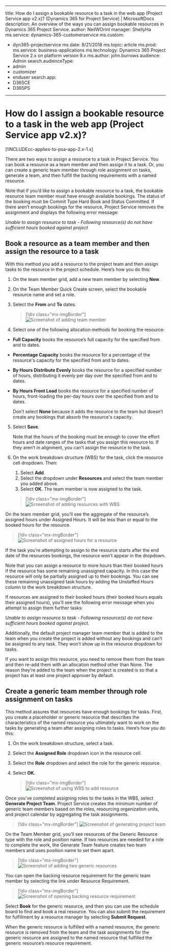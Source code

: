 ---

title: How do I assign a bookable resource to a task in the web app (Project Service app v2.x)? (Dynamics 365 for Project Service) | MicrosoftDocs
description: An overview of the ways you can assign bookable resources in Dynamics 365 Project Service.
author: NeilWOrint 
manager: ShellyHa
ms.service: dynamics-365-customerservice
ms.custom:
  - dyn365-projectservice
ms.date: 8/21/2018
ms.topic: article
ms.prod: 
ms.service: business-applications
ms.technology: Dynamics 365 Project Service 2.x on platform version 9.x
ms.author: john.burrows
audience: Admin
search.audienceType: 
  - admin
  - customizer
  - enduser
search.app: 
  - D365CE
  - D365PS
  ---

# How do I assign a bookable resource to a task in the web app (Project Service app v2.x)?

[!INCLUDEcc-applies-to-psa-app-2.x-1.x]

There are two ways to assign a resource to a task in Project Service. You can book a resource as a team member and then assign it to a task. Or, you can create a generic team member through role assignment on tasks, generate a team, and then fulfill the backing requirements with a named resource.

Note that if you’d like to assign a bookable resource to a task, the bookable resource team member must have enough available bookings. The status of the booking must be Commit Type Hard Book and Status Committed. If there aren’t enough bookings for the resource, Project Service removes the assignment and displays the following error message:

*Unable to assign resource to task - Following resource(s) do not have sufficient hours booked against project*

## Book a resource as a team member and then assign the resource to a task

With this method you add a resource to the project team and then assign tasks to the resource in the project schedule. Here’s how you do this:
1.	On the team member grid, add a new team member by selecting **New**.
2.	On the Team Member Quick Create screen, select the bookable resource name and set a role.
3.	Select the **From** and **To** dates.

    > [!div class="mx-imgBorder"] 
    > ![Screenshot of adding team member](media/FAQ-Resources-to-Tasks2-1.png "Screenshot of adding team member")
 
4.	Select one of the following allocation methods for booking the resource:
  - **Full Capacity** books the resource’s full capacity for the specified from and to dates.
  - **Percentage Capacity** books the resource for a percentage of the resource's capacity for the specified from and to dates.
  - **By Hours Distribute Evenly** books the resource for a specified number of hours, distributing it evenly per day over the specified from and to dates.
  - **By Hours Front Load** books the resource for a specified number of hours, front-loading the per-day hours over the specified from and to dates.

    Don’t select **None** because it adds the resource to the team but doesn’t create any bookings that absorb the resource's capacity.
5.	Select **Save**.

    Note that the hours of the booking must be enough to cover the effort hours and date ranges of the tasks that you assign this resource to. If they aren’t in alignment, you can’t assign the resource to the task.

6.	On the work breakdown structure (WBS) for the task, click the resource cell dropdown. Then: 

    1. Select **Add**.
    2. Select the dropdown under **Resources** and select the team member you added above.
    3. Select **OK**. The team member is now assigned to the task.

    > [!div class="mx-imgBorder"] 
    > ![Screenshot of adding resources with WBS](media/FAQ-Resources-to-Tasks2-2.png "Screenshot of adding resources with WBS")
 
On the team member grid, you’ll see the aggregate of the resource’s assigned hours under Assigned Hours. It will be less than or equal to the booked hours for the resource. 

> [!div class="mx-imgBorder"] 
> ![Screenshot of assigned hours for a resource](media/FAQ-Resources-to-Tasks2-3.png "Screenshot of assigned hours for a resource")
 
If the task you’re attempting to assign to the resource starts after the end date of the resources bookings, the resource won’t appear in the dropdown.

Note that you can assign a resource to more hours than their booked hours if the resource has some remaining unassigned capacity. In this case the resource will only be partially assigned up to their bookings. You can see these remaining unassigned task hours by adding the Unstaffed Hours column to the work breakdown structure.

If resources are assigned to their booked hours (their booked hours equals their assigned hours), you’ll see the following error message when you attempt to assign them further tasks:

*Unable to assign resource to task - Following resource(s) do not have sufficient hours booked against project.*

Additionally, the default project manager team member that is added to the team when you create the project is added without any bookings and can’t be assigned to any task. They won’t show up in the resource dropdown for tasks.

If you want to assign this resource, you need to remove them from the team and then re-add them with an allocation method other than None. The reason they’re added to the team when the project is created is so that a project has at least one project approver by default.

## Create a generic team member through role assignment on tasks

This method assures that resources have enough bookings for tasks. First, you create a placeholder or generic resource that describes the characteristics of the named resource you ultimately want to work on the tasks by generating a team after assigning roles to tasks. Here’s how you do this:

1. On the work breakdown structure, select a task.
2. Select the **Assigned Role** dropdown icon in the resource cell.
3. Select the **Role** dropdown and select the role for the generic resource.
4. Select **OK**.

    > [!div class="mx-imgBorder"] 
    > ![Screenshot of using WBS to add resource](media/FAQ-Resources-to-Tasks2-4.png "Screenshot of using WBS to add resource")
 
Once you’ve completed assigning roles to the tasks in the WBS, select **Generate Project Team**. Project Service creates the minimum number of generic team members based on the roles, resourcing organization units, and project calendar by aggregating the task assignments.

> [!div class="mx-imgBorder"] 
> ![Screenshot of generating project team](media/FAQ-Resources-to-Tasks2-5.png "Screenshot of generating project team")
 
On the Team Member grid, you’ll see resources of the Generic Resource type with the role and position name. If two resources are needed for a role to complete the work, the Generate Team feature creates two team members and uses position name to set them apart.

> [!div class="mx-imgBorder"] 
> ![Screenshot of adding two generic resources](media/FAQ-Resources-to-Tasks2-6.png "Screenshot of adding two generic resources")
 
You can open the backing resource requirement for the generic team member by selecting the link under Resource Requirement.

> [!div class="mx-imgBorder"] 
> ![Screenshot of opening backing resource requirement](media/FAQ-Resources-to-Tasks2-7.png "Screenshot of opening backing resource requirement")

Select **Book** for the generic resource, and then you can use the schedule board to find and book a real resource. You can also submit the requirement for fulfillment by a resource manager by selecting **Submit Request**.

When the generic resource is fulfilled with a named resource, the generic resource is removed from the team and the task assignments for the generic resource are assigned to the named resource that fulfilled the generic resource’s resource requirement.
 

